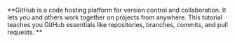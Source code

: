 **GitHub is a code hosting platform for version control and collaboration. It lets you and others work together on projects from anywhere. This tutorial teaches you GitHub essentials like repositories, branches, commits, and pull requests.
**
